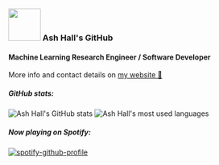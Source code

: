 ### <img src="https://i.giphy.com/media/du3J3cXyzhj75IOgvA/giphy.webp" height="64px" /> Ash Hall's GitHub

#### Machine Learning Research Engineer / Software Developer

More info and contact details on [my website 🔗](https://ashwhall.github.io/)

##### GitHub stats:
![Ash Hall's GitHub stats](https://github-readme-stats-git-masterrstaa-rickstaa.vercel.app/api?username=ashwhall&include_all_commits=true&count_private=true&show_icons=true&line_height=20) 
![Ash Hall's most used languages](https://github-readme-stats-git-masterrstaa-rickstaa.vercel.app/api/top-langs/?username=ashwhall&layout=compact)



##### Now playing on Spotify:
[![spotify-github-profile](https://spotify-github-profile.vercel.app/api/view?uid=1280496103&cover_image=true&theme=novatorem&bar_color=53b14f&bar_color_cover=true)](https://spotify-github-profile.vercel.app/api/view?uid=1280496103&cover_image=true&theme=novatorem&bar_color=53b14f&bar_color_cover=true)
